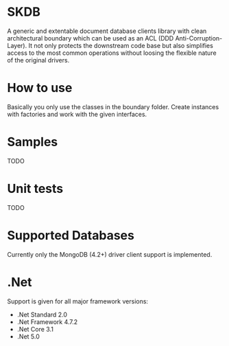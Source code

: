 # SKDB
A generic and extentable document database clients library with clean architectural boundary which can be used as an ACL (DDD Anti-Corruption-Layer).
It not only protects the downstream code base but also simplifies access to the most common operations without loosing the flexible nature of the original drivers.

# How to use
Basically you only use the classes in the boundary folder. Create instances with factories and work with the given interfaces.

# Samples
TODO

# Unit tests
TODO

# Supported Databases
Currently only the MongoDB (4.2+) driver client support is implemented.

# .Net
Support is given for all major framework versions:
- .Net Standard 2.0
- .Net Framework 4.7.2
- .Net Core 3.1
- .Net 5.0
